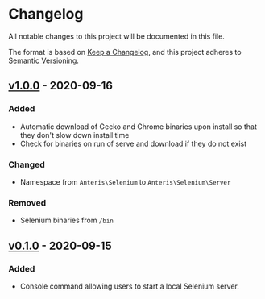 # Changelog
All notable changes to this project will be documented in this file.

The format is based on [Keep a Changelog](https://keepachangelog.com/en/1.0.0/),
and this project adheres to [Semantic Versioning](https://semver.org/spec/v2.0.0.html).

## [v1.0.0] - 2020-09-16

### Added
- Automatic download of Gecko and Chrome binaries upon install so that they don't slow down install time
- Check for binaries on run of serve and download if they do not exist

### Changed
- Namespace from `Anteris\Selenium` to `Anteris\Selenium\Server`

### Removed
- Selenium binaries from `/bin`

## [v0.1.0] - 2020-09-15

### Added
- Console command allowing users to start a local Selenium server.

[v1.0.0]: https://github.com/Anteris-Dev/selenium-server/compare/v0.1.0...v1.0.0
[v0.1.0]: https://github.com/Anteris-Dev/selenium-server/releases/tag/v0.1.0
